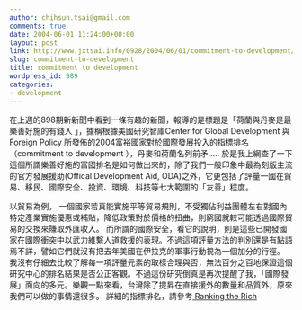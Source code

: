 ```yaml
---
author: chihsun.tsai@gmail.com
comments: true
date: 2004-06-01 11:24:00+00:00
layout: post
link: http://www.jxtsai.info/0928/2004/06/01/commitment-to-development/
slug: commitment-to-development
title: commitment to development
wordpress_id: 989
categories:
- development
---
```


在上週的898期新新聞中看到一條有趣的新聞，報導的是標題是「荷蘭與丹麥是最樂善好施的有錢人 」，據稱根據美國研究智庫Center for Global Development 與Foreign Policy 所發佈的2004富裕國家對於國際發展投入的指標排名（commitment to development ），丹麥和荷蘭名列前矛..... 於是我上網查了一下這個所謂樂善好施的富國排名是如何做出來的，除了我們一般印象中最為刻版主流的官方發展援助(Offical Development Aid, ODA)之外，它更包括了評量一國在貿易、移民、國際安全、投資、環境、科技等七大範圍的「友善」程度。   
  
以貿易為例， 一個國家若真能實施平等貿易規則，不受獨佔利益團體左右對國內特定產業實施優惠或補貼，降低政策對於價格的扭曲，則窮國就較可能透過國際貿易的交換來賺取外匯收入。 而所謂的國際安全，看它的說明，則是這些已開發國家在國際衝突中以武力維繫人道救援的表現。不過這項評量方法的判別還是有點語焉不詳，譬如它們就沒有把去年美國在伊拉克的軍事行動視為一個加分的行徑。 我沒有仔細去比較了解每一項評量元素的取樣合理與否，無法百分之百地保證這個研究中心的排名結果是否公正客觀。不過這份研究倒真是再次提醒了我，「國際發展」面向的多元。樂觀一點來看，台灣除了提昇在直接援外的數量和品質外，原來我們可以做的事情還很多。 詳細的指標排名，請參考[ Ranking the Rich](http://www.cgdev.org/rankingtherich/home.html)
